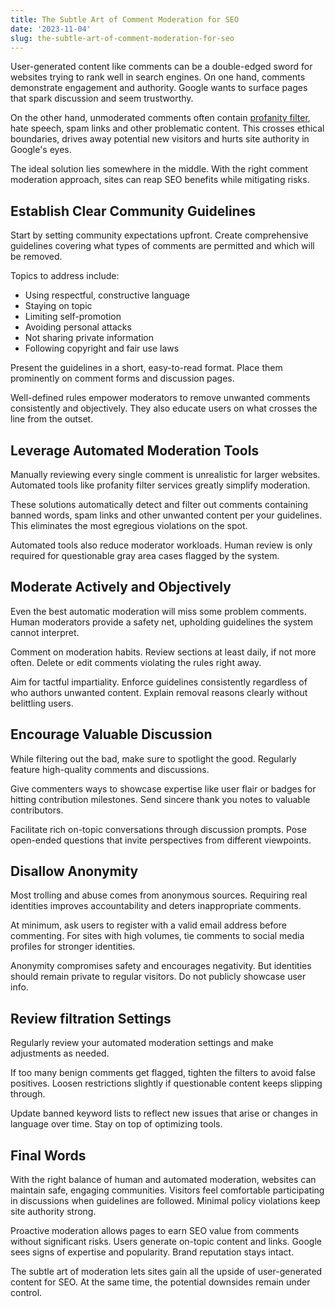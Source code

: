 ```yaml
---
title: The Subtle Art of Comment Moderation for SEO
date: '2023-11-04'
slug: the-subtle-art-of-comment-moderation-for-seo
---
```

<!-- wp:paragraph -->
<p>User-generated content like comments can be a double-edged sword for websites trying to rank well in search engines. On one hand, comments demonstrate engagement and authority. Google wants to surface pages that spark discussion and seem trustworthy.</p>
<!-- /wp:paragraph -->

<!-- wp:paragraph -->
<p>On the other hand, unmoderated comments often contain <a href="https://www.webpurify.com/profanity-filter/">profanity filter</a>, hate speech, spam links and other problematic content. This crosses ethical boundaries, drives away potential new visitors and hurts site authority in Google's eyes.</p>
<!-- /wp:paragraph -->

<!-- wp:paragraph -->
<p>The ideal solution lies somewhere in the middle. With the right comment moderation approach, sites can reap SEO benefits while mitigating risks.</p>
<!-- /wp:paragraph -->

<!-- wp:heading -->
<h2 class="wp-block-heading"><strong>Establish Clear Community Guidelines</strong></h2>
<!-- /wp:heading -->

<!-- wp:paragraph -->
<p>Start by setting community expectations upfront. Create comprehensive guidelines covering what types of comments are permitted and which will be removed.</p>
<!-- /wp:paragraph -->

<!-- wp:paragraph -->
<p>Topics to address include:</p>
<!-- /wp:paragraph -->

<!-- wp:list -->
<ul><!-- wp:list-item -->
<li>Using respectful, constructive language</li>
<!-- /wp:list-item -->

<!-- wp:list-item -->
<li>Staying on topic</li>
<!-- /wp:list-item -->

<!-- wp:list-item -->
<li>Limiting self-promotion</li>
<!-- /wp:list-item -->

<!-- wp:list-item -->
<li>Avoiding personal attacks</li>
<!-- /wp:list-item -->

<!-- wp:list-item -->
<li>Not sharing private information</li>
<!-- /wp:list-item -->

<!-- wp:list-item -->
<li>Following copyright and fair use laws</li>
<!-- /wp:list-item --></ul>
<!-- /wp:list -->

<!-- wp:paragraph -->
<p>Present the guidelines in a short, easy-to-read format. Place them prominently on comment forms and discussion pages.</p>
<!-- /wp:paragraph -->

<!-- wp:paragraph -->
<p>Well-defined rules empower moderators to remove unwanted comments consistently and objectively. They also educate users on what crosses the line from the outset.</p>
<!-- /wp:paragraph -->

<!-- wp:heading -->
<h2 class="wp-block-heading"><strong>Leverage Automated Moderation Tools</strong></h2>
<!-- /wp:heading -->

<!-- wp:paragraph -->
<p>Manually reviewing every single comment is unrealistic for larger websites. Automated tools like profanity filter services greatly simplify moderation.</p>
<!-- /wp:paragraph -->

<!-- wp:paragraph -->
<p>These solutions automatically detect and filter out comments containing banned words, spam links and other unwanted content per your guidelines. This eliminates the most egregious violations on the spot.</p>
<!-- /wp:paragraph -->

<!-- wp:paragraph -->
<p>Automated tools also reduce moderator workloads. Human review is only required for questionable gray area cases flagged by the system.</p>
<!-- /wp:paragraph -->

<!-- wp:heading -->
<h2 class="wp-block-heading"><strong>Moderate Actively and Objectively</strong></h2>
<!-- /wp:heading -->

<!-- wp:paragraph -->
<p>Even the best automatic moderation will miss some problem comments. Human moderators provide a safety net, upholding guidelines the system cannot interpret.</p>
<!-- /wp:paragraph -->

<!-- wp:paragraph -->
<p>Comment on moderation habits. Review sections at least daily, if not more often. Delete or edit comments violating the rules right away.</p>
<!-- /wp:paragraph -->

<!-- wp:paragraph -->
<p>Aim for tactful impartiality. Enforce guidelines consistently regardless of who authors unwanted content. Explain removal reasons clearly without belittling users.</p>
<!-- /wp:paragraph -->

<!-- wp:heading -->
<h2 class="wp-block-heading"><strong>Encourage Valuable Discussion</strong></h2>
<!-- /wp:heading -->

<!-- wp:paragraph -->
<p>While filtering out the bad, make sure to spotlight the good. Regularly feature high-quality comments and discussions.</p>
<!-- /wp:paragraph -->

<!-- wp:paragraph -->
<p>Give commenters ways to showcase expertise like user flair or badges for hitting contribution milestones. Send sincere thank you notes to valuable contributors.</p>
<!-- /wp:paragraph -->

<!-- wp:paragraph -->
<p>Facilitate rich on-topic conversations through discussion prompts. Pose open-ended questions that invite perspectives from different viewpoints.</p>
<!-- /wp:paragraph -->

<!-- wp:heading -->
<h2 class="wp-block-heading"><strong>Disallow Anonymity</strong></h2>
<!-- /wp:heading -->

<!-- wp:paragraph -->
<p>Most trolling and abuse comes from anonymous sources. Requiring real identities improves accountability and deters inappropriate comments.</p>
<!-- /wp:paragraph -->

<!-- wp:paragraph -->
<p>At minimum, ask users to register with a valid email address before commenting. For sites with high volumes, tie comments to social media profiles for stronger identities.</p>
<!-- /wp:paragraph -->

<!-- wp:paragraph -->
<p>Anonymity compromises safety and encourages negativity. But identities should remain private to regular visitors. Do not publicly showcase user info.</p>
<!-- /wp:paragraph -->

<!-- wp:heading -->
<h2 class="wp-block-heading"><strong>Review filtration Settings</strong></h2>
<!-- /wp:heading -->

<!-- wp:paragraph -->
<p>Regularly review your automated moderation settings and make adjustments as needed.</p>
<!-- /wp:paragraph -->

<!-- wp:paragraph -->
<p>If too many benign comments get flagged, tighten the filters to avoid false positives. Loosen restrictions slightly if questionable content keeps slipping through.</p>
<!-- /wp:paragraph -->

<!-- wp:paragraph -->
<p>Update banned keyword lists to reflect new issues that arise or changes in language over time. Stay on top of optimizing tools.</p>
<!-- /wp:paragraph -->

<!-- wp:heading -->
<h2 class="wp-block-heading"><strong>Final Words</strong></h2>
<!-- /wp:heading -->

<!-- wp:paragraph -->
<p>With the right balance of human and automated moderation, websites can maintain safe, engaging communities. Visitors feel comfortable participating in discussions when guidelines are followed. Minimal policy violations keep site authority strong.</p>
<!-- /wp:paragraph -->

<!-- wp:paragraph -->
<p>Proactive moderation allows pages to earn SEO value from comments without significant risks. Users generate on-topic content and links. Google sees signs of expertise and popularity. Brand reputation stays intact.</p>
<!-- /wp:paragraph -->

<!-- wp:paragraph -->
<p>The subtle art of moderation lets sites gain all the upside of user-generated content for SEO. At the same time, the potential downsides remain under control.</p>
<!-- /wp:paragraph -->
